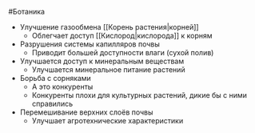 #Ботаника 
- Улучшение газообмена [[Корень растения|корней]] 
	- Облегчает доступ [[Кислород|кислорода]] к корням
- Разрушения системы капилляров почвы
	- Приводит большей доступности влаги (сухой полив)
- Улучшается доступ к минеральным веществам
	- Улучшается минеральное питание растений 
- Борьба с сорняками 
	- А это конкуренты
	- Конкуренты плохи для культурных растений, дикие бы с ними справились
- Перемешивание верхних слоёв почвы
	- Улучшает агротехнические характеристики 